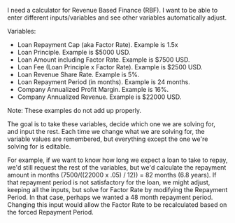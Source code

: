 I need a calculator for Revenue Based Finance (RBF).  I want to be able to enter different inputs/variables and see other variables automatically adjust.

Variables:

* Loan Repayment Cap  (aka Factor Rate). Example is 1.5x
* Loan Principle. Example is $5000 USD.
* Loan Amount including Factor Rate. Example is $7500 USD.
* Loan Fee (Loan Principle x Factor Rate). Example is $2500 USD.
* Loan Revenue Share Rate. Example is 5%.
* Loan Repayment Period (in months). Example is 24 months.
* Company Annualized Profit Margin. Example is 16%.
* Company Annualized Revenue. Example is $22000 USD.

Note: These examples do not add up properly.

The goal is to take these variables, decide which one we are solving for, and input the rest. Each time we change what we are solving for, the variable values are remembered, but everything except the one we're solving for is editable.

For example, if we want to know how long we expect a loan to take to repay, we'd still request the rest of the variables, but we'd calculate the repayment amount in months ($7500 / (($22000 x .05) / 12)) = 82 months (6.8 years).  If that repayment period is not satisfactory for the loan, we might adjust, keeping all the inputs, but solve for Factor Rate by modifying the Repayment Period. In that case, perhaps we wanted a 48 month repayment period. Changing this input would allow the Factor Rate to be recalculated based on the forced Repayment Period.
